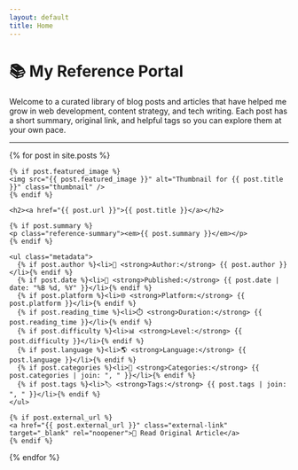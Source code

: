 ```yaml
---
layout: default
title: Home
---
```


# 📚 My Reference Portal

Welcome to a curated library of blog posts and articles that have helped me grow in web development, content strategy, and tech writing. Each post has a short summary, original link, and helpful tags so you can explore them at your own pace.

<hr>

<div class="references-list">

  {% for post in site.posts %}
  <article class="reference-card">

    {% if post.featured_image %}
    <img src="{{ post.featured_image }}" alt="Thumbnail for {{ post.title }}" class="thumbnail" />
    {% endif %}

    <h2><a href="{{ post.url }}">{{ post.title }}</a></h2>

    {% if post.summary %}
    <p class="reference-summary"><em>{{ post.summary }}</em></p>
    {% endif %}

    <ul class="metadata">
      {% if post.author %}<li>👤 <strong>Author:</strong> {{ post.author }}</li>{% endif %}
      {% if post.date %}<li>📅 <strong>Published:</strong> {{ post.date | date: "%B %d, %Y" }}</li>{% endif %}
      {% if post.platform %}<li>🌐 <strong>Platform:</strong> {{ post.platform }}</li>{% endif %}
      {% if post.reading_time %}<li>⏱️ <strong>Duration:</strong> {{ post.reading_time }}</li>{% endif %}
      {% if post.difficulty %}<li>📊 <strong>Level:</strong> {{ post.difficulty }}</li>{% endif %}
      {% if post.language %}<li>🌎 <strong>Language:</strong> {{ post.language }}</li>{% endif %}
      {% if post.categories %}<li>📂 <strong>Categories:</strong> {{ post.categories | join: ", " }}</li>{% endif %}
      {% if post.tags %}<li>🏷️ <strong>Tags:</strong> {{ post.tags | join: ", " }}</li>{% endif %}
    </ul>

    {% if post.external_url %}
    <a href="{{ post.external_url }}" class="external-link" target="_blank" rel="noopener">🔗 Read Original Article</a>
    {% endif %}

  </article>
  {% endfor %}

</div>
